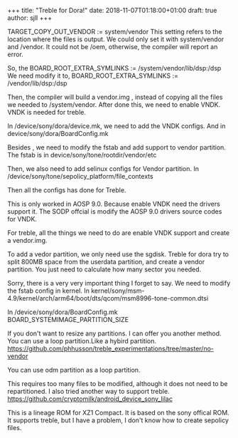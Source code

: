 +++
title: "Treble for Dora!"
date: 2018-11-07T01:18:00+01:00
draft: true
author: sjll
+++

TARGET_COPY_OUT_VENDOR := system/vendor
This setting refers to the location where the files is output.
We could only set it with system/vendor and /vendor.
It could not be /oem, otherwise, the compiler will report an error.

So, the BOARD_ROOT_EXTRA_SYMLINKS := /system/vendor/lib/dsp:/dsp
We need modify it to, BOARD_ROOT_EXTRA_SYMLINKS := /vendor/lib/dsp:/dsp

Then, the compiler will build a vendor.img , instead of copying all the files we needed to /system/vendor.
After done this, we need to enable VNDK. VNDK is needed for treble.

In /device/sony/dora/device.mk, we need to add the VNDK configs.
And in device/sony/dora/BoardConfig.mk

Besides , we need to modify the fstab and add support to vendor  partition.
The fstab is in device/sony/tone/rootdir/vendor/etc

Then, we also need to add selinux configs for Vendor partition.
In /device/sony/tone/sepolicy_platform/file_contexts

Then all the configs has done for Treble.

This is only worked in AOSP 9.0. Because enable VNDK need the drivers support it. The SODP offcial is modify the AOSP 9.0 drivers  source codes for VNDK.

For treble, all the things we need to do are enable VNDK support and create a vendor.img.

To add a vedor partition, we only need use the sgdisk.
Treble for dora try to split 800MB space from the userdata partition, and create a vendor partition.
You just need to calculate how many sector you needed.

Sorry, there is a very very important thing I forget to say.
We need to modify the fstab config in kernel.
In kernel/sony/msm-4.9/kernel/arch/arm64/boot/dts/qcom/msm8996-tone-common.dtsi

In /device/sony/dora/BoardConfig.mk
BOARD_SYSTEMIMAGE_PARTITION_SIZE

If you don't want to resize any partitions. I can offer you another method.
You can use a loop partition.Like a hybird partition.
https://github.com/phhusson/treble_experimentations/tree/master/no-vendor

You can use odm partition as a loop partition.

This requires too many files to be modified, although it does not need to be repartitioned.
I also tried another way to support treble.
https://github.com/cryptomilk/android_device_sony_lilac

This is a lineage ROM for XZ1 Compact. It is based on the sony offical ROM.
It supports treble, but I have a problem, I don't know how to create sepolicy files.
